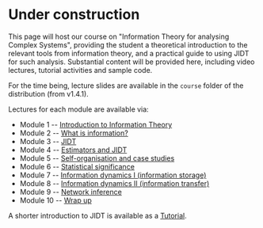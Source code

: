 # Under construction

This page will host our course on "Information Theory for analysing Complex Systems", providing the student a theoretical introduction to the relevant tools from information theory, and a practical guide to using JIDT for such analysis. Substantial content will be provided here, including video lectures, tutorial activities and sample code.

For the time being, lecture slides are available in the ```course``` folder of the distribution (from v1.4.1).

Lectures for each module are available via:
* Module 1 -- [Introduction to Information Theory](../tree/master/course/Module1-IntroductionToInformationTheory/Lec1-IntroductionToInformationTheory.pdf)
* Module 2 -- [What is information?](../tree/master/course/Module2-WhatIsInformation/Lec2-WhatIsInformation.pdf)
* Module 3 -- [JIDT](../tree/master/course/Module3-JIDT/Lec3a-IntroToJIDT.pdf)
* Module 4 -- [Estimators and JIDT](../tree/master/course/Module4-EstimatorsAndJIDT/Lec3b-EstimatorsAndJIDT.pdf)
* Module 5 -- [Self-organisation and case studies](../tree/master/course/Module5-SelfOrganisationAndCaseStudies/Lec4-SelfOrganisation.pdf)
* Module 6 -- [Statistical significance](../tree/master/course/Module6-StatisticalSignificance/Lec5-StatSignificanceAndUndersampling.pdf)
* Module 7 -- [Information dynamics I (information storage)](../tree/master/course/Module7-InformationDynamicsI/Lec6-InfoDynamics-PartI.pdf)
* Module 8 -- [Information dynamics II (information transfer)](../tree/master/course/Module8-InformationDynamicsII/Lec7-InfoDynamics-PartII.pdf)
* Module 9 -- [Network inference](../tree/master/course/Module9-NetworkAnalysis/Lec8-EffectiveNetworkInference.pdf)
* Module 10 -- [Wrap up](../tree/master/course/Module10-WrapUp/Lec9-InfoTheoryWrapUp.pdf)

A shorter introduction to JIDT is available as a [Tutorial](Tutorial).